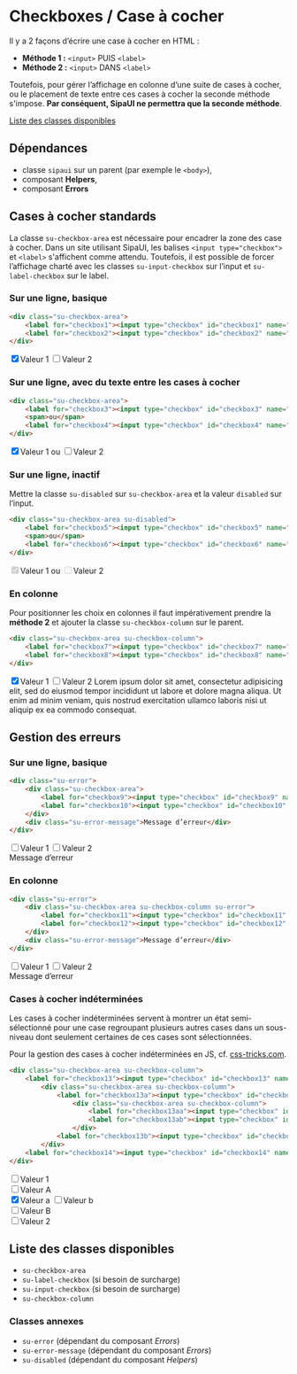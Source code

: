 # Checkboxes / Case à cocher

Il y a 2 façons d’écrire une case à cocher en HTML&nbsp;:
- **Méthode 1&nbsp;:** `<input>` PUIS `<label>`
- **Méthode 2&nbsp;:** `<input>` DANS `<label>`

Toutefois, pour gérer l’affichage en colonne d’une suite de cases à cocher, ou le placement de texte entre ces cases à cocher la seconde méthode s'impose. **Par conséquent, SipaUI ne permettra que la seconde méthode**.

<a href="#liste-classes" target="_self" class="link-button">Liste des classes disponibles</a>

<div class="dependances">

## Dépendances
- classe `sipaui` sur un parent (par exemple le `<body>`),
- composant **Helpers**,
- composant **Errors**

</div>




## Cases à cocher standards

La classe `su-checkbox-area` est nécessaire pour encadrer la zone des case à cocher. Dans un site utilisant SipaUI, les balises `<input type="checkbox">` et `<label>` s'affichent comme attendu. Toutefois, il est possible de forcer l’affichage charté avec les classes `su-input-checkbox` sur l’input et `su-label-checkbox` sur le label.

### Sur une ligne, basique

```html
<div class="su-checkbox-area">
	<label for="checkbox1"><input type="checkbox" id="checkbox1" name="nom1" value="Valeur 1" checked>Valeur 1</label>
	<label for="checkbox2"><input type="checkbox" id="checkbox2" name="nom1" value="Valeur 2">Valeur 2</label>
</div>
```
<div class="sipaui">
	<div class="su-checkbox-area">
		<label for="checkbox1"><input type="checkbox" id="checkbox1" name="nom1" value="Valeur 1" checked>Valeur 1</label>
		<label for="checkbox2"><input type="checkbox" id="checkbox2" name="nom1" value="Valeur 2">Valeur 2</label>
	</div>
</div>

### Sur une ligne, avec du texte entre les cases à cocher


```html
<div class="su-checkbox-area">
	<label for="checkbox3"><input type="checkbox" id="checkbox3" name="nom2" value="Valeur 1" checked>Valeur 1</label>
	<span>ou</span>
	<label for="checkbox4"><input type="checkbox" id="checkbox4" name="nom2" value="Valeur 2">Valeur 2</label>
</div>
```
<div class="sipaui">
	<div class="su-checkbox-area">
		<label for="checkbox3"><input type="checkbox" id="checkbox3" name="nom2" value="Valeur 1" checked>Valeur 1</label>
		<span>ou</span>
		<label for="checkbox4"><input type="checkbox" id="checkbox4" name="nom2" value="Valeur 2">Valeur 2</label>
	</div>
</div>

### Sur une ligne, inactif

Mettre la classe `su-disabled` sur `su-checkbox-area` et la valeur `disabled` sur l’input.

```html
<div class="su-checkbox-area su-disabled">
	<label for="checkbox5"><input type="checkbox" id="checkbox5" name="nom3" value="Valeur 1" checked disabled>Valeur 1</label>
	<span>ou</span>
	<label for="checkbox6"><input type="checkbox" id="checkbox6" name="nom3" value="Valeur 2" disabled>Valeur 2</label>
</div>
```
<div class="sipaui">
	<div class="su-checkbox-area su-disabled">
		<label for="checkbox5"><input type="checkbox" id="checkbox5" name="nom3" value="Valeur 1" checked disabled>Valeur 1</label>
		<span>ou</span>
		<label for="checkbox6"><input type="checkbox" id="checkbox6" name="nom3" value="Valeur 2" disabled>Valeur 2</label>
	</div>
</div>

### En colonne

Pour positionner les choix en colonnes il faut impérativement prendre la **méthode 2** et ajouter la classe `su-checkbox-column` sur le parent.

```html
<div class="su-checkbox-area su-checkbox-column">
	<label for="checkbox7"><input type="checkbox" id="checkbox7" name="nom4" value="Valeur 1" checked>Valeur 1</label>
	<label for="checkbox8"><input type="checkbox" id="checkbox8" name="nom4" value="Valeur 2">Valeur 2 Lorem ipsum dolor sit amet, consectetur adipisicing elit, sed do eiusmod tempor incididunt ut labore et dolore magna aliqua. Ut enim ad minim veniam, quis nostrud exercitation ullamco laboris nisi ut aliquip ex ea commodo consequat.</label>
</div>
```
<div class="sipaui">
	<div class="su-checkbox-area su-checkbox-column">
		<label for="checkbox7"><input type="checkbox" id="checkbox7" name="nom4" value="Valeur 1" checked>Valeur 1</label>
		<label for="checkbox8"><input type="checkbox" id="checkbox8" name="nom4" value="Valeur 2">Valeur 2 Lorem ipsum dolor sit amet, consectetur adipisicing elit, sed do eiusmod tempor incididunt ut labore et dolore magna aliqua. Ut enim ad minim veniam, quis nostrud exercitation ullamco laboris nisi ut aliquip ex ea commodo consequat.</label>
	</div>
</div>

## Gestion des erreurs

### Sur une ligne, basique

```html
<div class="su-error">
	<div class="su-checkbox-area">
		<label for="checkbox9"><input type="checkbox" id="checkbox9" name="nom5" value="Valeur 1">Valeur 1</label>
		<label for="checkbox10"><input type="checkbox" id="checkbox10" name="nom5" value="Valeur 2">Valeur 2</label>
	</div>
	<div class="su-error-message">Message d’erreur</div>
</div>
```
<div class="sipaui">
	<div class="su-error">
		<div class="su-checkbox-area">
			<label for="checkbox9"><input type="checkbox" id="checkbox9" name="nom5" value="Valeur 1">Valeur 1</label>
			<label for="checkbox10"><input type="checkbox" id="checkbox10" name="nom5" value="Valeur 2">Valeur 2</label>
		</div>
		<div class="su-error-message">Message d’erreur</div>
	</div>
</div>

### En colonne

```html
<div class="su-error">
	<div class="su-checkbox-area su-checkbox-column su-error">
		<label for="checkbox11"><input type="checkbox" id="checkbox11" name="nom6" value="Valeur 1">Valeur 1</label>
		<label for="checkbox12"><input type="checkbox" id="checkbox12" name="nom6" value="Valeur 2">Valeur 2</label>
	</div>
	<div class="su-error-message">Message d’erreur</div>
</div>
```
<div class="sipaui">
	<div class="su-error">
		<div class="su-checkbox-area su-checkbox-column su-error">
			<label for="checkbox11"><input type="checkbox" id="checkbox11" name="nom6" value="Valeur 1">Valeur 1</label>
			<label for="checkbox12"><input type="checkbox" id="checkbox12" name="nom6" value="Valeur 2">Valeur 2</label>
		</div>
		<div class="su-error-message">Message d’erreur</div>
	</div>
</div>


### Cases à cocher indéterminées

Les cases à cocher indéterminées servent à montrer un état semi-sélectionné pour une case regroupant plusieurs autres cases dans un sous-niveau dont seulement certaines de ces cases sont sélectionnées. 

Pour la gestion des cases à cocher indéterminées en JS, cf. <a href="https://css-tricks.com/indeterminate-checkboxes/" target="_blank" rel="noopener">css-tricks.com</a>.

```html
<div class="su-checkbox-area su-checkbox-column">
	<label for="checkbox13"><input type="checkbox" id="checkbox13" name="nom7" value="Valeur 1" class="su-indeterminate">Valeur 1</label>
		<div class="su-checkbox-area su-checkbox-column">
			<label for="checkbox13a"><input type="checkbox" id="checkbox13a" name="nom7" value="Valeur A" class="su-indeterminate">Valeur A</label>
				<div class="su-checkbox-area su-checkbox-column">
					<label for="checkbox13aa"><input type="checkbox" id="checkbox13aa" name="nom7" value="Valeur a" checked>Valeur a</label>
					<label for="checkbox13ab"><input type="checkbox" id="checkbox13ab" name="nom7" value="Valeur b">Valeur b</label>
				</div>
			<label for="checkbox13b"><input type="checkbox" id="checkbox13b" name="nom7" value="Valeur B">Valeur B</label>
		</div>
	<label for="checkbox14"><input type="checkbox" id="checkbox14" name="nom7" value="Valeur 2">Valeur 2</label>
</div>
```
<div class="sipaui">
	<div class="su-checkbox-area su-checkbox-column">
		<label for="checkbox13"><input type="checkbox" id="checkbox13" name="nom7" value="Valeur 1" class="su-indeterminate">Valeur 1</label>
			<div class="su-checkbox-area su-checkbox-column">
				<label for="checkbox13a"><input type="checkbox" id="checkbox13a" name="nom7" value="Valeur A" class="su-indeterminate">Valeur A</label>
					<div class="su-checkbox-area su-checkbox-column">
						<label for="checkbox13aa"><input type="checkbox" id="checkbox13aa" name="nom7" value="Valeur a" checked>Valeur a</label>
						<label for="checkbox13ab"><input type="checkbox" id="checkbox13ab" name="nom7" value="Valeur b">Valeur b</label>
					</div>
				<label for="checkbox13b"><input type="checkbox" id="checkbox13b" name="nom7" value="Valeur B">Valeur B</label>
			</div>
		<label for="checkbox14"><input type="checkbox" id="checkbox14" name="nom7" value="Valeur 2">Valeur 2</label>
	</div>
</div>


<div id="liste-classes" class="control-titres">

## Liste des classes disponibles
- `su-checkbox-area`
- `su-label-checkbox` (si besoin de surcharge)
- `su-input-checkbox` (si besoin de surcharge)
- `su-checkbox-column`

### Classes annexes
- `su-error` (dépendant du composant *Errors*)
- `su-error-message` (dépendant du composant *Errors*)
- `su-disabled` (dépendant du composant *Helpers*)

</div>
